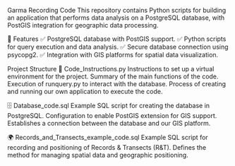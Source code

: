 Garma Recording Code
This repository contains Python scripts for building an application that performs data analysis on a PostgreSQL database, with PostGIS integration for geographic data processing.

🔹 Features
✅ PostgreSQL database with PostGIS support.
✅ Python scripts for query execution and data analysis.
✅ Secure database connection using psycopg2.
✅ Integration with GIS platforms for spatial data visualization.

Project Structure
📜 Code_Instructions.py
Instructions to set up a virtual environment for the project.
Summary of the main functions of the code.
Execution of runquery.py to interact with the database.
Process of creating and running our own application to execute the code.

🗄️ Database_code.sql
Example SQL script for creating the database in PostgreSQL.
Configuration to enable PostGIS extension for GIS support.
Establishes a connection between the database and our GIS platform.

🌍 Records_and_Transects_example_code.sql
Example SQL script for recording and positioning of Records & Transects (R&T).
Defines the method for managing spatial data and geographic positioning.


